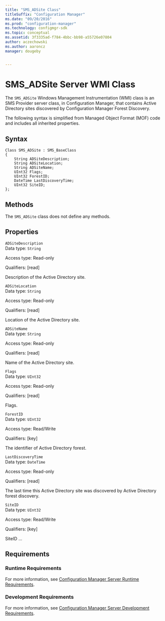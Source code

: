 ```yaml
---
title: "SMS_ADSite Class"
titleSuffix: "Configuration Manager"
ms.date: "09/20/2016"
ms.prod: "configuration-manager"
ms.technology: configmgr-sdk
ms.topic: conceptual
ms.assetid: 3f3335ad-f784-4bbc-bb98-a55726e07804
author: aczechowski
ms.author: aaroncz
manager: dougeby


---
```

# SMS_ADSite Server WMI Class
The `SMS_ADSite` Windows Management Instrumentation (WMI) class is an SMS Provider server class, in Configuration Manager, that contains Active Directory sites discovered by Configuration Manager Forest Discovery.  

 The following syntax is simplified from Managed Object Format (MOF) code and includes all inherited properties.  

## Syntax  

```  
Class SMS_ADSite : SMS_BaseClass  
{  
    String ADSiteDescription;  
    String ADSiteLocation;  
    String ADSiteName;  
    UInt32 Flags;  
    UInt32 ForestID;  
    DateTime LastDiscoveryTime;  
    UInt32 SiteID;  
};  
```  

## Methods  
 The `SMS_ADSite` class does not define any methods.  

## Properties  
 `ADSiteDescription`  
 Data type: `String`  

 Access type: Read-only  

 Qualifiers: [read]  

 Description of the Active Directory site.  

 `ADSiteLocation`  
 Data type: `String`  

 Access type: Read-only  

 Qualifiers: [read]  

 Location of the Active Directory site.  

 `ADSiteName`  
 Data type: `String`  

 Access type: Read-only  

 Qualifiers: [read]  

 Name of the Active Directory site.  

 `Flags`  
 Data type: `UInt32`  

 Access type: Read-only  

 Qualifiers: [read]  

 Flags.   

 `ForestID`  
 Data type: `UInt32`  

 Access type: Read/Write  

 Qualifiers: [key]  

 The identifier of Active Directory forest.  

 `LastDiscoveryTime`  
 Data type: `DateTime`  

 Access type: Read-only  

 Qualifiers: [read]  

 The last time this Active Directory site was discovered by Active Directory forest discovery.  

 `SiteID`  
 Data type: `UInt32`  

 Access type: Read/Write  

 Qualifiers: [key]  

 SiteID …   

## Requirements  

### Runtime Requirements  
 For more information, see [Configuration Manager Server Runtime Requirements](../../../../../develop/core/reqs/server-runtime-requirements.md).  

### Development Requirements  
 For more information, see [Configuration Manager Server Development Requirements](../../../../../develop/core/reqs/server-development-requirements.md).  
